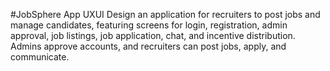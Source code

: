 #JobSphere App UXUI
Design an application for recruiters to post jobs and manage candidates, featuring screens for login, registration, admin approval, job listings, job application, chat, and incentive distribution. Admins approve accounts, and recruiters can post jobs, apply, and communicate.
